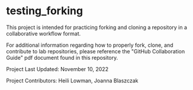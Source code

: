 # testing_forking
This project is intended for practicing forking and cloning a repository in a collaborative workflow format.

For additional information regarding how to properly fork, clone, and contribute to lab repositories, please reference the "GitHub Collaboration Guide" pdf document found in this repository.

Project Last Updated: November 10, 2022

Project Contributors: Heili Lowman, Joanna Blaszczak
